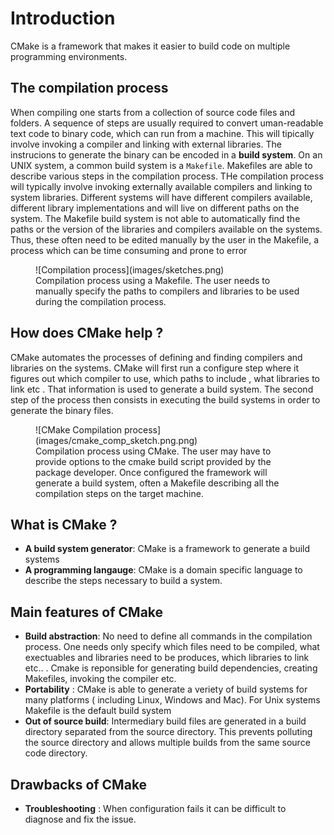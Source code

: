# Introduction

CMake is a framework that makes it easier to build code on multiple programming environments.

## The compilation process

When compiling one starts from a collection of source code files and folders. A sequence of steps are usually required to convert uman-readable text code to binary code, which can run from a machine.
This will tipically involve invoking a compiler and linking with external libraries.
The instrucions to generate the binary can be encoded in a **build system**. On an UNIX system, a common build system is a `Makefile`. Makefiles are able to describe various steps in the compilation process.
THe compilation process will typically involve invoking externally available compilers and linking to system libraries. Different systems will have different compilers available, different library implementations and will live on different paths on the system. The Makefile build system is not able to automatically find the paths or the version of the libraries and compilers available on the systems.
Thus, these often need to be edited manually by the user in the Makefile, a process which can be time consuming and prone to error

<figure markdown>
![Compilation process](images/sketches.png)
<figcaption> Compilation process using a Makefile. The user needs to manually specify the paths to compilers and libraries to be used during the compilation process.</figcaption>
</figure>


## How does CMake help ?

CMake automates the processes of defining and finding compilers and libraries on the systems.
CMake will first run a configure step where it figures out which compiler to use, which paths to include , what libraries to link etc . That information is used to generate a build system.
The second step of the process then consists in executing the build systems in order to generate the binary files.
<figure markdown>
![CMake Compilation process](images/cmake_comp_sketch.png.png)
<figcaption> Compilation process using CMake. The user may have to provide options to the cmake build script provided by the package developer. Once configured the framework will generate a build system, often a Makefile describing all the compilation steps on the target machine.</figcaption>
</figure>

## What is CMake ?

- **A build system generator**: CMake is a framework to generate a build systems
- **A programming langauge**: CMake is a domain specific language to describe the steps necessary to build a system.

## Main features of CMake

- **Build abstraction**: No need to define all commands in the compilation process. One needs only specify which files need to be compiled, what exectuables and libraries need to be produces, which libraries to link etc.. . Cmake is reponsible for generating build dependencies, creating Makefiles, invoking the compiler etc.
- **Portability** : CMake is able to generate a veriety of build systems for many platforms ( including Linux, Windows and Mac). For Unix systems Makefile is the default build system
- **Out of source build**: Intermediary build files are generated in a build directory separated from the source directory. This prevents polluting the source directory and allows multiple builds from the same source code directory.

## Drawbacks of CMake

- **Troubleshooting** : When configuration fails it can be difficult to diagnose and fix the issue.
